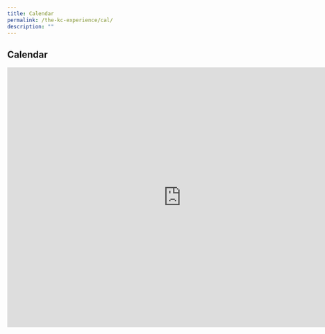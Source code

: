 ```yaml
---
title: Calendar
permalink: /the-kc-experience/cal/
description: ""
---
```

## Calendar

<iframe src="https://calendar.google.com/calendar/embed?src=moe.edu.sg_18m48pl4bjolmbh6rn9qn6fg6o%40group.calendar.google.com&ctz=Asia%2FSingapore" style="border: 0" width="800" height="600" frameborder="0" scrolling="no"></iframe>